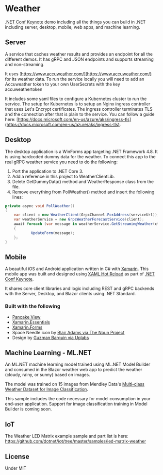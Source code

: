 # Weather

[.NET Conf Keynote](https://dotnetconf.net) demo including all the things you can build in .NET including server, desktop, mobile, web apps, and machine learning.

## Server

A service that caches weather results and provides an endpoint for all the different demos. It has gRPC and JSON endpoints and supports streaming and non-streaming.

It uses [https://www.accuweather.com/](https://www.accuweather.com/) for its weather data. To run the service locally you will need to add an Accuweather token to your own UserSecrets with the key accuweathertoken

It includes some yaml files to configure a Kubernetes cluster to run the service. The setup for Kubernetes is to setup an Nginx ingress controller that uses Let's Encrypt certificates. The ingress controller terminates TLS and the connection after that is plain to the service. You can follow a guide here: [https://docs.microsoft.com/en-us/azure/aks/ingress-tls](https://docs.microsoft.com/en-us/azure/aks/ingress-tls).

## Desktop

The desktop application is a WinForms app targeting .NET Framework 4.8. It is using hardcoded dummy data for the weather. To connect this app to the real gRPC weather service you need to do the following:

1. Port the application to .NET Core 3.
1. Add a reference in this project to WeatherClientLib.
1. Delete GetDummyData() method and WeatherResponse class from the file.
1. Remove everything from PollWeather() method and insert the following lines:

````csharp
private async void PollWeather()
{
    var client = new WeatherClient(GrpcChannel.ForAddress(serviceUrl));            
    var weatherService = new GrpcWeatherForecastService(client);
    await foreach (var message in weatherService.GetStreamingWeather(cts.Token))
    {
            UpdateForm(message);
    };
}
````

## Mobile

A beautiful iOS and Android application written in C# with [Xamarin](https://dotnet.microsoft.com/apps/xamarin). This mobile app was built and designed using [XAML Hot Reload](https://aka.ms/xamlhotreload) as part of [.NET Conf Keynote](https://dotnetconf.net).

It shares core client libraries and logic including REST and gRPC backends with the Server, Desktop, and Blazor clients using .NET Standard.

### Built with the following
* [Pancake View](https://github.com/sthewissen/Xamarin.Forms.PancakeView)
* [Xamarin.Essentials](https://docs.microsoft.com/xamarin/essentials/)
* [Xamarin.Forms](http://xamarin.com/forms)
* Space Needle icon by [Blair Adams via The Noun Project](https://thenounproject.com/search/?q=space%20needle&i=915578)
* Design by [Guzman Barquin via Uplabs](https://www.uplabs.com/posts/weather-app-f41080cc-063a-499b-ad9c-18936575a5ac)

## Machine Learning - ML.NET

An ML.NET machine learning model trained using ML.NET Model Builder and consumed in the Blazor weather web app to predict the weather (cloudy, rainy, or sunny) based on images.

The model was trained on 15 images from Mendley Data's [Multi-class Weather Dataset for Image Classification](http://dx.doi.org/10.17632/4drtyfjtfy.1).

This sample includes the code necessary for model consumption in your end-user application. Support for image classification training in Model Builder is coming soon.

## IoT

The Weather LED Matrix example sample and part list is here: https://github.com/dotnet/iot/tree/master/samples/led-matrix-weather

## License

Under MIT